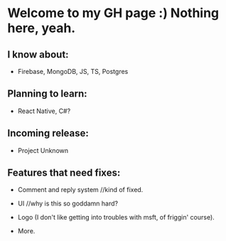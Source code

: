 # Welcome to my GH page :) Nothing here, yeah.

## I know about: 
- Firebase, MongoDB, JS, TS, Postgres

## Planning to learn: 
- React Native, C#?

## Incoming release: 
- Project Unknown

## Features that need fixes:

- Comment and reply system //kind of fixed.

- UI //why is this so goddamn hard?

- Logo (I don't like getting into troubles with msft, of friggin' course).

- More.

